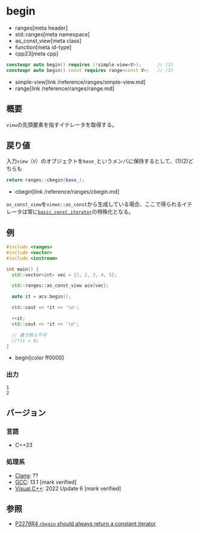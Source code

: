 # begin
* ranges[meta header]
* std::ranges[meta namespace]
* as_const_view[meta class]
* function[meta id-type]
* cpp23[meta cpp]

```cpp
constexpr auto begin() requires (!simple-view<V>);      // (1)
constexpr auto begin() const requires range<const V>;   // (2)
```
* simple-view[link /reference/ranges/simple-view.md]
* range[link /reference/ranges/range.md]

## 概要

`view`の先頭要素を指すイテレータを取得する。

## 戻り値

入力`view`（`V`）のオブジェクトを`base_`というメンバに保持するとして、(1)(2)どちらも

```cpp
return ranges::cbegin(base_);
```
* cbegin[link /reference/ranges/cbegin.md]

`as_const_view`を`views::as_const`から生成している場合、ここで得られるイテレータは常に[`basic_const_iterator`](/reference/iterator/basic_const_iterator.md)の特殊化となる。

## 例

```cpp example
#include <ranges>
#include <vector>
#include <iostream>

int main() {
  std::vector<int> vec = {1, 2, 3, 4, 5};

  std::ranges::as_const_view acv{vec};

  auto it = acv.begin();

  std::cout << *it << '\n';

  ++it;
  std::cout << *it << '\n';

  // 書き換え不可
  //*it = 0;
}
```
* begin[color ff0000]

### 出力

```
1
2
```

## バージョン
### 言語
- C++23

### 処理系
- [Clang](/implementation.md#clang): ??
- [GCC](/implementation.md#gcc): 13.1 [mark verified]
- [Visual C++](/implementation.md#visual_cpp): 2022 Update 6 [mark verified]

## 参照

- [P2278R4 `cbegin` should always return a constant iterator](https://www.open-std.org/jtc1/sc22/wg21/docs/papers/2022/p2278r4.html)
